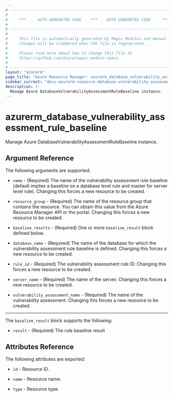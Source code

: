 ```yaml
---
# ----------------------------------------------------------------------------
#
#     ***     AUTO GENERATED CODE    ***    AUTO GENERATED CODE     ***
#
# ----------------------------------------------------------------------------
#
#     This file is automatically generated by Magic Modules and manual
#     changes will be clobbered when the file is regenerated.
#
#     Please read more about how to change this file at
#     https://github.com/Azure/magic-module-specs
#
# ----------------------------------------------------------------------------
layout: "azurerm"
page_title: "Azure Resource Manager: azurerm_database_vulnerability_assessment_rule_baseline"
sidebar_current: "docs-azurerm-resource-database-vulnerability-assessment-rule-baseline"
description: |-
  Manage Azure DatabaseVulnerabilityAssessmentRuleBaseline instance.
---
```


# azurerm_database_vulnerability_assessment_rule_baseline

Manage Azure DatabaseVulnerabilityAssessmentRuleBaseline instance.


## Argument Reference

The following arguments are supported:

* `name` - (Required) The name of the vulnerability assessment rule baseline (default implies a baseline on a database level rule and master for server level rule). Changing this forces a new resource to be created.

* `resource_group` - (Required) The name of the resource group that contains the resource. You can obtain this value from the Azure Resource Manager API or the portal. Changing this forces a new resource to be created.

* `baseline_results` - (Required) One or more `baseline_result` block defined below.

* `database_name` - (Required) The name of the database for which the vulnerability assessment rule baseline is defined. Changing this forces a new resource to be created.

* `rule_id` - (Required) The vulnerability assessment rule ID. Changing this forces a new resource to be created.

* `server_name` - (Required) The name of the server. Changing this forces a new resource to be created.

* `vulnerability_assessment_name` - (Required) The name of the vulnerability assessment. Changing this forces a new resource to be created.

---

The `baseline_result` block supports the following:

* `result` - (Required) The rule baseline result

## Attributes Reference

The following attributes are exported:

* `id` - Resource ID.

* `name` - Resource name.

* `type` - Resource type.

